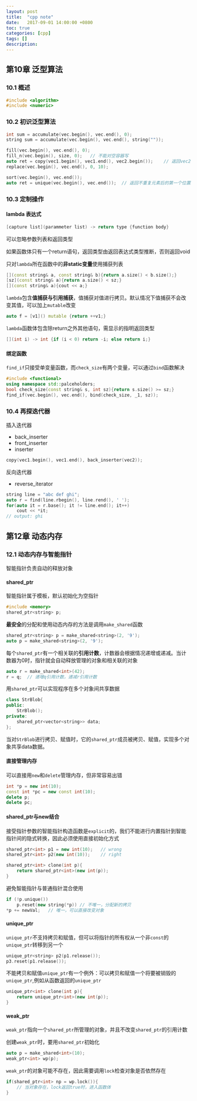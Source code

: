 ```yaml
---
layout: post
title:  "cpp note"
date:   2017-09-01 14:00:00 +0800
toc: true
categories: [cpp]
tags: []
description: 
---
```


## 第10章 泛型算法
### 10.1 概述
~~~cpp
#include <algorithm>
#include <numeric>
~~~
### 10.2 初识泛型算法
~~~cpp
int sum = accumulate(vec.begin(), vec.end(), 0);
string sum = accumulate(vec.begin(), vec.end(), string(""));

fill(vec.begin(), vec.end(), 0);
fill_n(vec.begin(), size, 0);	// 不能对空容器写
auto ret = copy(vec1.begin(), vec1.end(), vec2.begin());	// 返回vec2递增后的迭代器
replace(vec.begin(), vec.end(), 0, 10);

sort(vec.begin(), vec.end());
auto ret = unique(vec.begin(), vec.end());	// 返回不重复元素后的第一个位置迭代器
~~~
### 10.3 定制操作

#### lambda 表达式
~~~cpp
[capture list](parammeter list) -> return type {function body}
~~~
可以忽略参数列表和返回类型

如果函数体只有一个return语句，返回类型由返回表达式类型推断，否则返回void

只对`lambda`所在函数中的**非static变量**使用捕获列表

~~~cpp
[](const string& a, const string& b){return a.size() < b.size();}
[sz](const string& a){return a.size() < sz;}
[](const string& a){cout << a;}
~~~

`lambda`包含**值捕获与引用捕获**，值捕获对值进行拷贝。默认情况下值捕获不会改变其值，可以加上`mutable`改变

~~~cpp
auto f = [v1]() mutable {return ++v1;}
~~~

`lambda`函数体包含除return之外其他语句，需显示的指明返回类型

~~~cpp
[](int i) -> int {if (i < 0) return -i; else return i;}
~~~

#### 绑定函数

`find_if`只接受单变量函数，而`check_size`有两个变量，可以通过`bind`函数解决

~~~cpp
#include <functional>
using namespace std::palceholders;
bool check_size(const string& s, int sz){return s.size() >= sz;}
find_if(vec.begin(), vec.end(), bind(check_size, _1, sz));
~~~

### 10.4 再探迭代器

插入迭代器
- back_inserter
- front_inserter
- inserter

~~~cpp
copy(vec1.begin(), vec1.end(), back_inserter(vec2));
~~~

反向迭代器
- reverse_iterator

~~~cpp
string line = "abc def ghi";
auto r = find(line.rbegin(), line.rend(), ' ');
for(auto it = r.base(); it != line.end(); it++)
    cout << *it;
// output: ghi
~~~

## 第12章 动态内存

### 12.1 动态内存与智能指针

智能指针负责自动的释放对象

#### shared_ptr

智能指针属于模板，默认初始化为空指针

~~~cpp
#include <memory>
shared_ptr<string> p;
~~~

**最安全**的分配和使用动态内存的方法是调用`make_shared`函数

~~~cpp
shared_ptr<string> p = make_shared<string>(2, '9');
auto p = make_shared<string>(2, '9');
~~~

每个`shared_ptr`有一个相关联的**引用计数**，计数器会根据情况递增或递减。当计数器为0时，指针就会自动释放管理的对象和相关联的对象

~~~cpp
auto r = make_shared<int>(42);
r = q;	// 递增q引用计数，递减r引用计数
~~~

用`shared_ptr`可以实现程序在多个对象间共享数据

~~~cpp
class StrBlob{
public:
    StrBlob();
private:
    shared_ptr<vector<string>> data;
};
~~~

当对`StrBlob`进行拷贝、赋值时，它的`shared_ptr`成员被拷贝、赋值，实现多个对象共享data数据。

#### 直接管理内存

可以直接用`new`和`delete`管理内存，但非常容易出错

~~~cpp
int *p = new int(10);
const int *pc = new const int(10);
delete p;
delete pc;
~~~

#### shared_ptr与new结合

接受指针参数的智能指针构造函数是`explicit`的，我们不能进行内置指针到智能指针间的隐式转换，因此必须使用直接初始化方式

~~~cpp
shared_ptr<int> p1 = new int(10);	// wrong
shared_ptr<int> p2(new int(10));	// right

shared_ptr<int> clone(int p){
	return shared_ptr<int>(new int(p));
}
~~~

避免智能指针与普通指针混合使用

~~~cpp
if (!p.unique())
	p.reset(new string(*p))	// 不唯一，分配新的拷贝
*p += newVal;	// 唯一，可以直接改变对象
~~~

#### unique_ptr

`unique_ptr`不支持拷贝和赋值，但可以将指针的所有权从一个非`const`的`unique_ptr`转移到另一个

~~~cpp
unique_ptr<string> p2(p1.release());
p3.reset(p1.release());
~~~

不能拷贝和赋值`unique_ptr`有一个例外：可以拷贝和赋值一个将要被销毁的`unique_ptr`,例如从函数返回的`unique_ptr`

~~~cpp
unique_ptr<int> clone(int p){
	return unique_ptr<int>(new int(p));
}
~~~

#### weak_ptr

`weak_ptr`指向一个`shared_ptr`所管理的对象，并且不改变`shared_ptr`的引用计数

创建`weak_ptr`时，要用`shared_ptr`初始化

~~~cpp
auto p = make_shared<int>(10);
weak_ptr<int> wp(p);
~~~

`weak_ptr`的对象可能不存在，因此需要调用`lock`检查对象是否依然存在

~~~cpp
if(shared_ptr<int> np = wp.lock()){
	// 当对象存在，lock返回true时，进入函数体
}
~~~













